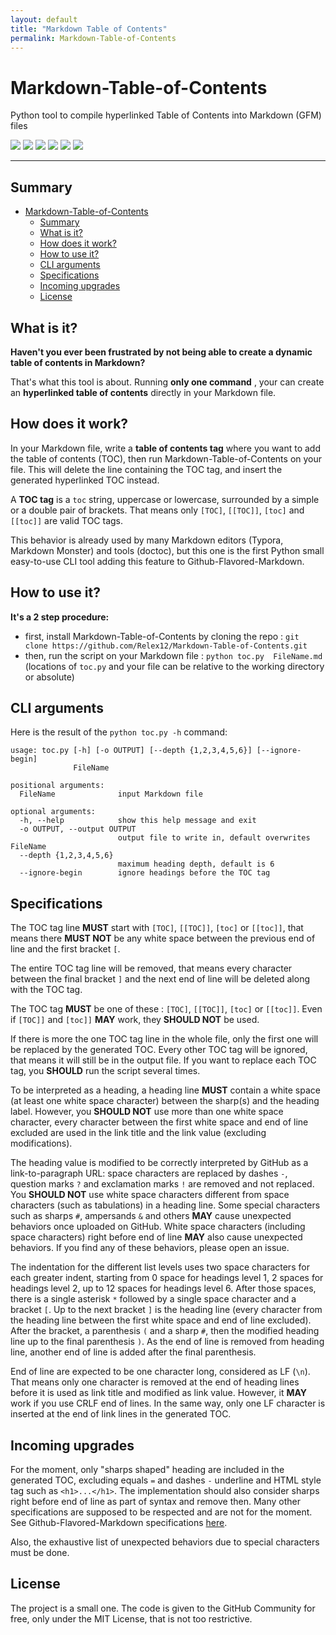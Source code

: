 ```yaml
---
layout: default
title: "Markdown Table of Contents"
permalink: Markdown-Table-of-Contents
---
```


# Markdown-Table-of-Contents
Python tool to compile hyperlinked Table of Contents into Markdown (GFM) files

![](https://img.shields.io/badge/status-In_Progress-green) ![](https://img.shields.io/github/license/Relex12/Markdown-Table-of-Contents) ![](https://img.shields.io/github/repo-size/Relex12/Markdown-Table-of-Contents) ![](https://img.shields.io/github/languages/top/Relex12/Markdown-Table-of-Contents) ![](https://img.shields.io/github/last-commit/Relex12/Markdown-Table-of-Contents) ![](https://img.shields.io/github/stars/Relex12/Markdown-Table-of-Contents)

---

## Summary

* [Markdown-Table-of-Contents](#Markdown-Table-of-Contents)
  * [Summary](#Summary)
  * [What is it?](#What-is-it)
  * [How does it work?](#How-does-it-work)
  * [How to use it?](#How-to-use-it)
  * [CLI arguments](#CLI-arguments)
  * [Specifications](#Specifications)
  * [Incoming  upgrades](#Incoming--upgrades)
  * [License](#License)

<!-- table of contents created by Adrian Bonnet, see https://github.com/Relex12/Markdown-Table-of-Contents for more -->

## What is it?

**Haven't you ever been frustrated by not being able to create a dynamic table of contents in Markdown?**

That's what this tool is about. Running **only one command** , your can create an **hyperlinked table of contents** directly in your Markdown file.

## How does it work?

In your Markdown file, write a **table of contents tag** where you want to add the table of contents (TOC), then run Markdown-Table-of-Contents on your file. This will delete the line containing the TOC tag, and insert the generated hyperlinked TOC instead.

A **TOC tag** is a `toc` string, uppercase or lowercase, surrounded by a simple or a double pair of brackets. That means only `[TOC]`, `[[TOC]]`, `[toc]` and `[[toc]]` are valid TOC tags.

This behavior is already used by many Markdown editors (Typora, Markdown Monster) and tools (doctoc), but this one is the first Python small easy-to-use CLI tool adding this feature to Github-Flavored-Markdown.

## How to use it?

**It's a 2 step procedure:**

* first, install Markdown-Table-of-Contents by cloning the repo : `git clone https://github.com/Relex12/Markdown-Table-of-Contents.git`
* then, run the script on your Markdown file : `python toc.py  FileName.md` (locations of `toc.py` and your file can be relative to the working directory or absolute)

## CLI arguments

Here is the result of  the `python toc.py -h` command:

```
usage: toc.py [-h] [-o OUTPUT] [--depth {1,2,3,4,5,6}] [--ignore-begin]
              FileName

positional arguments:
  FileName              input Markdown file

optional arguments:
  -h, --help            show this help message and exit
  -o OUTPUT, --output OUTPUT
                        output file to write in, default overwrites FileName
  --depth {1,2,3,4,5,6}
                        maximum heading depth, default is 6
  --ignore-begin        ignore headings before the TOC tag
```

## Specifications

The TOC tag line **MUST** start with `[TOC]`, `[[TOC]]`, `[toc]` or `[[toc]]`, that means there **MUST NOT** be any white space between the previous end of line and the first bracket `[`.

The entire TOC tag line will be removed, that means every character between the final bracket `]` and the next end of line will be deleted along with the TOC tag.

The TOC tag **MUST** be one of these : `[TOC]`, `[[TOC]]`, `[toc]` or `[[toc]]`. Even if `[TOC]]` and `[toc]]` **MAY** work, they **SHOULD NOT** be used.

If there is more the one TOC tag line in the whole file, only the first one will be replaced by the generated TOC. Every other TOC tag will be ignored, that means it will still be in the output file. If you want to replace each TOC tag, you **SHOULD** run the script several times.

To be interpreted as a heading, a heading line **MUST** contain a white space (at least one white space character) between the sharp(s) and the heading label. However, you **SHOULD NOT** use more than one white space character, every character between the first white space and end of line excluded are used in the link title and the link value (excluding modifications).

The heading value is modified to be correctly interpreted by GitHub as a link-to-paragraph URL: space characters are replaced by dashes `-`, question marks `?` and exclamation marks `!` are removed and not replaced. You **SHOULD NOT** use white space characters different from space characters (such as tabulations) in a heading line. Some special characters such as sharps `#`, ampersands `&` and others **MAY** cause unexpected behaviors once uploaded on GitHub. White space characters (including space characters) right before end of line **MAY** also cause unexpected behaviors. If you find any of these behaviors, please open an issue.

The indentation for the different list levels uses two space characters for each greater indent, starting from 0 space for headings level 1, 2 spaces for headings level 2, up to 12 spaces for headings level 6. After those spaces, there is a single asterisk `*` followed by a single space character and a bracket `[`. Up to the next bracket `]` is the heading line (every character from the heading line between the first white space and end of line excluded). After the bracket, a parenthesis `(` and a sharp `#`, then the modified heading line up to the final parenthesis `)`. As the end of line is removed from heading line, another end of line is added after the final parenthesis.

End of line are expected to be one character long, considered as LF (`\n`). That means only one character is removed at the end of heading lines before it is used as link title and modified as link value. However, it **MAY** work if you use CRLF end of lines. In the same way, only one LF character is inserted at the end of link lines in the generated TOC.

## Incoming  upgrades

For the moment, only "sharps shaped" heading are included in the generated TOC, excluding equals `=`  and dashes `-` underline and HTML style tag such as `<h1>...</h1>`. The implementation should also consider sharps right before end of line as part of syntax and remove then. Many other specifications are supposed to be respected and are not for the moment. See Github-Flavored-Markdown specifications [here](https://github.github.com/gfm).

Also, the exhaustive list of unexpected behaviors due to special characters must be done.

## License

The project is a small one. The code is given to the GitHub Community  for free, only under the MIT License, that is not too restrictive.
